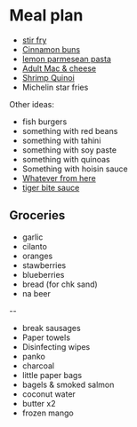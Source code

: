 # Meal plan

- [stir fry](https://www.bonappetit.com/recipe/spicy-chicken-stir-fry-with-celery-and-peanuts)
- [Cinnamon buns](https://www.bonappetit.com/recipe/cinnamon-date-sticky-buns)
- [lemon parmesean pasta](https://www.bonappetit.com/recipe/pasta-with-brown-butter-whole-lemon-and-parmesan)
- [Adult Mac & cheese](https://www.bonappetit.com/recipe/adult-mac-and-cheese)
- [Shrimp Quinoi](https://www.bonappetit.com/story/indian-ish-shrimp-quinoa-pulao)
- Michelin star fries

Other ideas:

- fish burgers
- something with red beans
- something with tahini
- something with soy paste
- something with quinoas
- Something with hoisin sauce
- [Whatever from here](https://www.bonappetit.com/story/yia-vang-hmong-cuisine)
- [tiger bite sauce](https://www.bonappetit.com/recipe/tri-tip-steak-with-tiger-bite-sauce)

## Groceries

- garlic
- cilanto
- oranges
- stawberries
- blueberries
- bread (for chk sand)
- na beer

--

- break sausages
- Paper towels
- Disinfecting wipes
- panko
- charcoal
- little paper bags
- bagels & smoked salmon
- coconut water
- butter x2
- frozen mango
